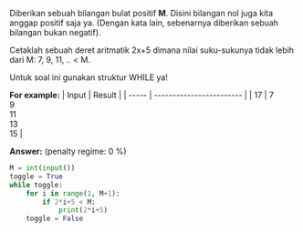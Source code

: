 Diberikan sebuah bilangan bulat positif **M**. Disini bilangan nol juga kita anggap positif saja ya. (Dengan kata lain, sebenarnya diberikan sebuah bilangan bukan negatif).

Cetaklah sebuah deret aritmatik 2x+5 dimana nilai suku-sukunya  tidak lebih dari M: 7, 9, 11, .. < M.

Untuk soal ini gunakan struktur WHILE ya!

**For example:**
| Input |          Result          |
| ----- | ------------------------ |
|  17   | 7<br>9<br>11<br>13<br>15 |

**Answer:** (penalty regime: 0 %)

```python
M = int(input())
toggle = True
while toggle:
    for i in range(1, M+1):
        if 2*i+5 < M:
            print(2*i+5)
    toggle = False
```
